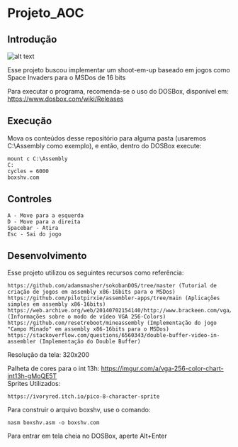 # Projeto_AOC

## Introdução
![alt text](https://i.imgur.com/NUMF6R3.png)

Esse projeto buscou implementar um shoot-em-up baseado em jogos como Space Invaders para o MSDos de 16 bits <br /> 

Para executar o programa, recomenda-se o uso do DOSBox, disponível em: https://www.dosbox.com/wiki/Releases

## Execução 
Mova os conteúdos desse repositório para alguma pasta (usaremos C:\Assembly como exemplo), e então, dentro do DOSBox execute: <br /> 
```
mount c C:\Assembly 
C: 
cycles = 6000
boxshv.com 
```

## Controles
```
A - Move para a esquerda 
D - Move para a direita  
Spacebar - Atira    
Esc - Sai do jogo   
```

## Desenvolvimento
Esse projeto utilizou os seguintes recursos como referência: <br /> 
```
https://github.com/adamsmasher/sokobanDOS/tree/master (Tutorial de criação de jogos em assembly x86-16bits para o MSDos) 
https://github.com/pilotpirxie/assembler-apps/tree/main (Aplicações simples em assembly x86-16bits)
https://web.archive.org/web/20140702154140/http://www.brackeen.com/vga/index.html (Informações sobre o modo de vídeo VGA 256-Colors)
https://github.com/resetreboot/mineassembly (Implementação do jogo "Campo Minado" em assembly x86-16bits para o MSDos)
https://stackoverflow.com/questions/6560343/double-buffer-video-in-assembler (Implementação do Double Buffer)
```

Resolução da tela: 320x200 <br /> 

Palheta de cores para o int 13h: https://imgur.com/a/vga-256-color-chart-int13h-gMoQE5T <br /> 
Sprites Utilizados: <br />
```
https://ivoryred.itch.io/pico-8-character-sprite 
```


Para construir o arquivo boxshv, use o comando: <br /> 
```
nasm boxshv.asm -o boxshv.com
```

Para entrar em tela cheia no DOSBox, aperte Alt+Enter
